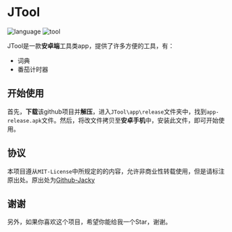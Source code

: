 # JTool

![language](https://img.shields.io/badge/language-java-blue)
![tool](https://img.shields.io/badge/tool-ADK-yellow)

JTool是一款**安卓端**工具类app，提供了许多方便的工具，有：
+ 词典
+ 番茄计时器

## 开始使用
首先，**下载**该github项目并**解压**，进入`JTool\app\release`文件夹中，找到`app-release.apk`文件。然后，将改文件拷贝至**安卓手机**中，安装此文件，即可开始使用。

## 协议
本项目遵从`MIT-License`中所规定的的内容，允许非商业性转载使用，但是请标注原出处。原出处为[Github-Jacky](https://github.com/jackyfzh/JTool)

## 谢谢
另外，如果你喜欢这个项目，希望你能给我一个Star，谢谢。
